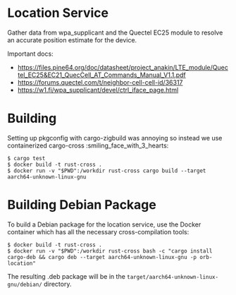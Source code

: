 # Location Service

Gather data from wpa_supplicant and the Quectel EC25 module to resolve an accurate position estimate for the device.

Important docs:
- https://files.pine64.org/doc/datasheet/project_anakin/LTE_module/Quectel_EC25&EC21_QuecCell_AT_Commands_Manual_V1.1.pdf
- https://forums.quectel.com/t/neighbor-cell-cell-id/36317
- https://w1.fi/wpa_supplicant/devel/ctrl_iface_page.html

# Building

Setting up pkgconfig with cargo-zigbuild was annoying so instead we use containerized cargo-cross :smiling_face_with_3_hearts:

```
$ cargo test
$ docker build -t rust-cross .
$ docker run -v "$PWD":/workdir rust-cross cargo build --target aarch64-unknown-linux-gnu
```

# Building Debian Package

To build a Debian package for the location service, use the Docker container which has all the necessary cross-compilation tools:

```
$ docker build -t rust-cross .
$ docker run -v "$PWD":/workdir rust-cross bash -c "cargo install cargo-deb && cargo deb --target aarch64-unknown-linux-gnu -p orb-location"
```

The resulting .deb package will be in the `target/aarch64-unknown-linux-gnu/debian/` directory.
